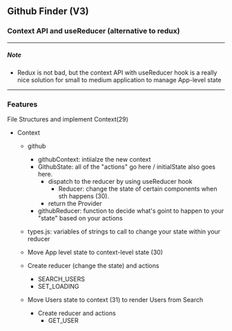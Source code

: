## Github Finder (V3)

### Context API and useReducer (alternative to redux)

---

##### Note

- Redux is not bad, but the context API with useReducer hook is a really nice solution for small to medium application to manage App-level state

---

### Features

File Structures and implement Context(29)

- Context

  - github
    - githubContext: intiialze the new context
    - GithubState: all of the "actions" go here / initialState also goes here.
      - dispatch to the reducer by using useReducer hook
        - Reducer: change the state of certain components when sth happens (30).
      - return the Provider
    - githubReducer: function to decide what's goint to happen to your "state" based on your actions
  - types.js: variables of strings to call to change your state within your reducer

  - Move App level state to context-level state (30)
  - Create reducer (change the state) and actions

    - SEARCH_USERS
    - SET_LOADING

  - Move Users state to context (31) to render Users from Search
    - Create reducer and actions
      - GET_USER
